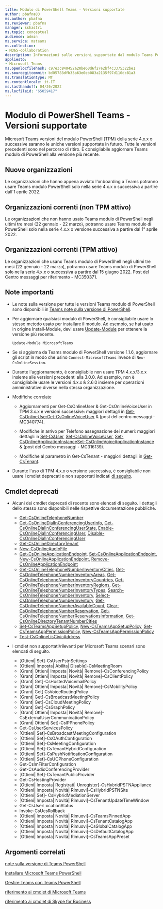 ```yaml
---
title: Modulo di PowerShell Teams - Versioni supportate
author: pbafna03
ms.author: pbafna
ms.reviewer: pbafna
manager: sshastri
ms.topic: conceptual
audience: admin
ms.service: msteams
ms.collection:
- M365-collaboration
description: Informazioni sulle versioni supportate dal modulo Teams PowerShell, usato per l'amministrazione di Microsoft Teams.
appliesto:
- Microsoft Teams
ms.openlocfilehash: c97e3c840452a20be60d6f27e2bf4c3375322be1
ms.sourcegitcommit: bd05783dfb33a63e0eb083a2135f97d110dc81a3
ms.translationtype: MT
ms.contentlocale: it-IT
ms.lasthandoff: 04/26/2022
ms.locfileid: "65059417"
---
```

# <a name="teams-powershell-module---supported-versions"></a>Modulo di PowerShell Teams - Versioni supportate

Microsoft Teams versioni del modulo PowerShell (TPM) della serie 4.x.x o successive saranno le uniche versioni supportate in futuro. Tutte le versioni precedenti sono nel percorso di ritiro. È consigliabile aggiornare Teams modulo di PowerShell alla versione più recente.



## <a name="new-organizations"></a>Nuove organizzazioni

Le organizzazioni che hanno appena avviato l'onboarding a Teams potranno usare Teams modulo PowerShell solo nella serie 4.x.x o successiva a partire dall'1 aprile 2022.



## <a name="current-organizations-non-tpm-active"></a>Organizzazioni correnti (non TPM attivo)

Le organizzazioni che non hanno usato Teams modulo di PowerShell negli ultimi tre mesi (22 gennaio - 22 marzo), potranno usare Teams modulo di PowerShell solo nella serie 4.x.x o versione successiva a partire dal 1° aprile 2022.



## <a name="current-organizations-tpm-active"></a>Organizzazioni correnti (TPM attivo)

Le organizzazioni che usano Teams modulo di PowerShell negli ultimi tre mesi (22 gennaio - 22 marzo), potranno usare Teams modulo di PowerShell solo nella serie 4.x.x o successiva a partire dal 15 giugno 2022. Post del Centro messaggi per riferimento - MC350371. 



## <a name="important-notes"></a>Note importanti

- Le note sulla versione per tutte le versioni Teams modulo di PowerShell sono disponibili in [Teams note sulla versione di PowerShell](teams-powershell-release-notes.md).

- Per aggiornare qualsiasi modulo di PowerShell, è consigliabile usare lo stesso metodo usato per installare il modulo. Ad esempio, se hai usato in origine Install-Module, devi usare [Update-Module](/powershell/module/powershellget/update-module) per ottenere la versione più recente.  

  ```powershell
  Update-Module MicrosoftTeams
  ```

-   Se si aggiorna da Teams modulo di PowerShell versione 1.1.6, aggiornare gli script in modo che usino `Connect-MicrosoftTeams` invece di `New-CsOnlineSession`.

-   Durante l'aggiornamento, è consigliabile non usare TPM 4.x.x/3.x.x insieme alle versioni precedenti alla 3.0.0. Ad esempio, non è consigliabile usare le versioni 4.x.x & 2.6.0 insieme per operazioni amministrative diverse nella stessa organizzazione. 

- Modifiche correlate
  * Aggiornamenti per Get-CsOnlineUser & Get-CsOnlineVoiceUser in TPM 3.x.x e versioni successive: maggiori dettagli in [Get-CsOnlineUserGet-CsOnlineVoiceUser](/powershell/module/skype/get-csonlineuser) &  (post del centro messaggi - MC340774).[](/powershell/module/skype/get-csonlinevoiceuser)

  * Modifiche in arrivo per Telefono assegnazione dei numeri: maggiori dettagli in [Set-CsUser](/powershell/module/skype/set-csuser), [Set-CsOnlineVoiceUser](/powershell/module/skype/set-csonlinevoiceuser), [Set-CsOnlineApplicationInstanceSet-CsOnlineVoiceApplicationInstance](/powershell/module/skype/set-csonlineapplicationinstance) &  (post del Centro messaggi - MC316139).[](/powershell/module/skype/set-csonlinevoiceapplicationinstance)
  
  * Modifiche al parametro in Get-CsTenant - maggiori dettagli in [Get-CsTenant](/powershell/module/skype/get-cstenant).  

-   Durante l'uso di TPM 4.x.x o versione successiva, è consigliabile non usare i cmdlet deprecati o non supportati indicati [di seguito](#deprecated-cmdlets). 



## <a name="deprecated-cmdlets"></a>Cmdlet deprecati

- Alcuni dei cmdlet deprecati di recente sono elencati di seguito. I dettagli dello stesso sono disponibili nelle rispettive documentazione pubbliche. 
  * [Get-CsOnlineTelephoneNumber](/powershell/module/skype/get-csonlinetelephonenumber)
  * [Get-CsOnlineDialInConferencingUserInfo](/powershell/module/skype/get-csonlinedialinconferencinguserinfo), [Get-CsOnlineDialInConferencingUserState](/powershell/module/skype/get-csonlinedialinconferencinguserstate), [Enable-CsOnlineDialInConferencingUser](/powershell/module/skype/enable-csonlinedialinconferencinguser), [Disable-CsOnlineDialInConferencingUser](/powershell/module/skype/disable-csonlinedialinconferencinguser)
  * [Get-CsOnlineDirectoryTenant](/powershell/module/skype/get-csonlinedirectorytenant)
  * [New-CsOnlineAudioFile](/powershell/module/skype/new-csonlineaudiofile)
  * [Get-CsOnlineApplicationEndpoint](/powershell/module/skype/get-csonlineapplicationendpoint), [Set-CsOnlineApplicationEndpoint](/powershell/module/skype/set-csonlineapplicationendpoint), [New-CsOnlineApplicationEndpoint](/powershell/module/skype/new-csonlineapplicationendpoint), [Remove-CsOnlineApplicationEndpoint](/powershell/module/skype/remove-csonlineapplicationendpoint)
  * [Get-CsOnlineTelephoneNumberInventoryCities](/powershell/module/skype/get-csonlinetelephonenumberinventorycities), [Get-CsOnlineTelephoneNumberInventoryAreas](/powershell/module/skype/get-csonlinetelephonenumberinventoryareas), [Get-CsOnlineTelephoneNumberInventoryCountries](/powershell/module/skype/get-csonlinetelephonenumberinventorycountries), [Get-CsOnlineTelephoneNumberInventoryRegions](/powershell/module/skype/get-csonlinetelephonenumberinventoryregions), [Get-CsOnlineTelephoneNumberInventoryTypes](/powershell/module/skype/get-csonlinetelephonenumberinventorytypes), [Search-CsOnlineTelephoneNumberInventory](/powershell/module/skype/search-csonlinetelephonenumberinventory), [Select-CsOnlineTelephoneNumberInventory](/powershell/module/skype/select-csonlinetelephonenumberinventory), [Get-CsOnlineTelephoneNumberAvailableCount](/powershell/module/skype/get-csonlinetelephonenumberavailablecount), [ Clear-CsOnlineTelephoneNumberReservation](/powershell/module/skype/clear-csonlinetelephonenumberreservation), [Get-CsOnlineTelephoneNumberReservationsInformation](/powershell/module/skype/get-csonlinetelephonenumberreservationsinformation), [Get-CsOnlineDirectoryTenantNumberCities](/powershell/module/skype/get-csonlinedirectorytenantnumbercities)  
  * [Set-CsTeamsAppSetupPolicy](/powershell/module/skype/set-csteamsappsetuppolicy), [New-CsTeamsAppSetupPolicy](/powershell/module/skype/new-csteamsappsetuppolicy), [Set-CsTeamsAppPermissionPolicy](/powershell/module/skype/set-csteamsapppermissionpolicy), [New-CsTeamsAppPermissionPolicy](/powershell/module/skype/new-csteamsapppermissionpolicy)
  * [Test-CsOnlineLisCivicAddress](/powershell/module/skype/test-csonlineliscivicaddress)


- I cmdlet non supportati/rilevanti per Microsoft Teams scenari sono elencati di seguito. 
  * [Ottieni| Set]-CsUserPstnSettings
  * [Ottieni| Imposta| Abilita| Disable]-CsMeetingRoom
  * [Grant| Ottieni| Imposta| Novità| Remove]-CsConferencingPolicy
  * [Grant| Ottieni| Imposta| Novità| Remove]-CsClientPolicy
  * [Grant| Get]-CsHostedVoicemailPolicy
  * [Grant| Ottieni| Imposta| Novità| Remove]-CsMobilityPolicy
  * [Grant| Get] CsVoiceRoutingPolicy
  * [Grant| Get]-CsBroadcastMeetingPolicy
  * [Grant| Get]-CsCloudMeetingPolicy
  * [Grant| Get]-CsGraphPolicy
  * [Grant| Ottieni| Imposta| Novità| Remove]-CsExternalUserCommunicationPolicy
  * [Grant| Ottieni| Set]-CsIPPhonePolicy
  * Get-CsUserServicesPolicy
  * [Ottieni| Set]-CsBroadcastMeetingConfiguration
  * [Ottieni| Set]-CsOAuthConfiguration
  * [Ottieni| Set]-CsMeetingConfiguration
  * [Ottieni| Set]-CsTenantHybridConfiguration
  * [Ottieni| Set]-CsPushNotificationConfiguration
  * [Ottieni| Set]-CsUCPhoneConfiguration
  * Get-CsImFilterConfiguration
  * Get-CsAudioConferencingProvider
  * [Ottieni| Set]-CsTenantPublicProvider
  * Get-CsHostingProvider
  * [Ottieni| Imposta| Registrati| Unregister]-CsHybridPSTNAppliance
  * [Ottieni| Imposta| Novità| Rimuovi]-CsHybridPSTNSite
  * [Ottieni| Set]- CsHybridMediationServer
  * [Ottieni| Imposta| Novità| Rimuovi]-CsTenantUpdateTimeWindow
  * Get-CsUserLocationStatus
  * Invoke-CsUcsRollback
  * [Ottieni| Imposta| Novità| Rimuovi]-CsTeamsPinnedApp
  * [Ottieni| Imposta| Novità| Rimuovi]-CsTenantCatalogApp
  * [Ottieni| Imposta| Novità| Rimuovi]-CsGlobalCatalogApp
  * [Ottieni| Imposta| Novità| Rimuovi]-CsDefaultCatalogApp
  * [Ottieni| Imposta| Novità| Rimuovi]-CsTeamsAppPreset



## <a name="related-topics"></a>Argomenti correlati

[note sulla versione di Teams PowerShell](teams-powershell-release-notes.md)

[Installare Microsoft Teams PowerShell](teams-powershell-install.md)

[Gestire Teams con Teams PowerShell](teams-powershell-managing-teams.md)

[riferimento ai cmdlet di Microsoft Teams](/powershell/module/teams) 

[riferimento ai cmdlet di Skype for Business](/powershell/module/skype) 
